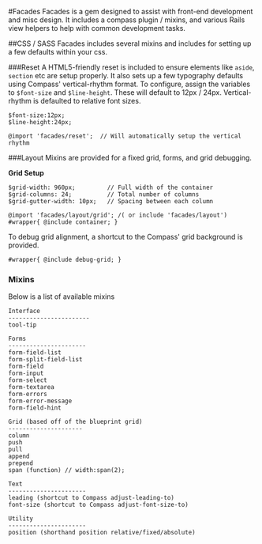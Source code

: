 #Facades
Facades is a gem designed to assist with front-end development and misc design. It includes a compass plugin / mixins, and various Rails view helpers to help with common development tasks. 

##CSS / SASS
Facades includes several mixins and includes for setting up a few defaults within your css. 

###Reset
A HTML5-friendly reset is included to ensure elements like `aside`, `section` etc are setup properly. It also sets up a few typography defaults using Compass' vertical-rhythm format.
To configure, assign the variables to `$font-size` and `$line-height`.  These will default to 12px / 24px. Vertical-rhythm is defaulted to relative font sizes.

	$font-size:12px;
	$line-height:24px;
	
	@import 'facades/reset';  // Will automatically setup the vertical rhythm

###Layout
Mixins are provided for a fixed grid, forms, and grid debugging. 

**Grid Setup**
	
	$grid-width: 960px; 		// Full width of the container
	$grid-columns: 24; 			// Total number of columns
	$grid-gutter-width: 10px;	// Spacing between each column
	
	@import 'facades/layout/grid'; /( or include 'facades/layout')
	#wrapper{ @include container; }

To debug grid alignment, a shortcut to the Compass' grid background is provided.

	#wrapper{ @include debug-grid; }

### Mixins
Below is a list of available mixins
	
	Interface
	-----------------------
	tool-tip
	
	Forms
	----------------------
	form-field-list
	form-split-field-list
	form-field
	form-input
	form-select
	form-textarea
	form-errors
	form-error-message
	form-field-hint
	
	Grid (based off of the blueprint grid)
	---------------------
	column
	push
	pull
	append
	prepend
	span (function) // width:span(2);
	
	Text
	----------------------
	leading (shortcut to Compass adjust-leading-to)
	font-size (shortcut to Compass adjust-font-size-to)
	
	Utility
	----------------------
	position (shorthand position relative/fixed/absolute)
	